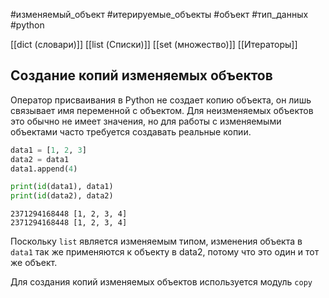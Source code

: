 #изменяемый_объект #итерируемые_объекты #объект #тип_данных #python 


[[dict (словари)]]
[[list (Списки)]]
[[set (множество)]]
[[Итераторы]]

## Создание копий изменяемых объектов

Оператор присваивания в Python не создает копию объекта, он лишь связывает имя переменной с объектом. Для неизменяемых объектов это обычно не имеет значения, но для работы с изменяемыми объектами часто требуется создавать реальные копии.
```python
data1 = [1, 2, 3]
data2 = data1
data1.append(4)

print(id(data1), data1)
print(id(data2), data2)
```
```
2371294168448 [1, 2, 3, 4]
2371294168448 [1, 2, 3, 4]
```
Поскольку `list` является изменяемым типом, изменения объекта в `data1` так же применяются к объекту в data2, потому что это один и тот же объект.

Для создания копий изменяемых объектов используется модуль `copy`